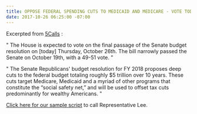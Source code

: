 ```yaml
---
title: OPPOSE FEDERAL SPENDING CUTS TO MEDICAID AND MEDICARE - VOTE TODAY
date: 2017-10-26 06:25:00 -07:00
---
```


Excerpted from [5Calls](https://5calls.org/) :

"  The House is expected to vote on the final passage of the Senate budget resolution on [today] Thursday, October 26th. The bill narrowly passed the Senate on October 19th, with a 49-51 vote.  "

"  The Senate Republicans' budget resolution for FY 2018 proposes deep cuts to the federal budget totaling roughly $5 trillion over 10 years. These cuts target Medicare, Medicaid and a myriad of other programs that constitute the “social safety net,” and will be used to offset tax cuts predominantly for wealthy Americans.  "

[Click here for our sample script](https://5calls.org/issue/spending-cuts-medicare-medicaid) to call Representative Lee.


